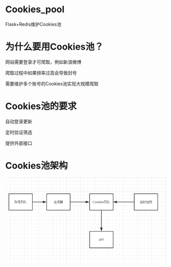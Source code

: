# Cookies_pool
Flask+Redis维护Cookies池

# 为什么要用Cookies池？

网站需要登录才可爬取，例如新浪微博

爬取过程中如果频率过高会导致封号

需要维护多个账号的Cookies池实现大规模爬取

# Cookies池的要求

自动登录更新

定时验证筛选

提供外部接口

# Cookies池架构

![](https://github.com/huxiaotian180/ImageCache/raw/master/Loge/cookies.png)




